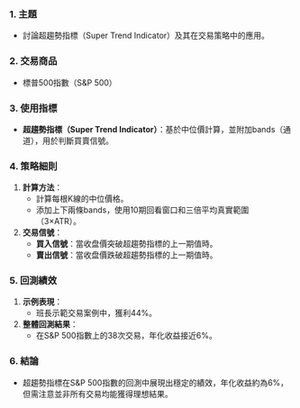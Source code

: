 ### 1. 主題  
- 討論超趨勢指標（Super Trend Indicator）及其在交易策略中的應用。

### 2. 交易商品  
- 標普500指數（S&P 500）

### 3. 使用指標  
- **超趨勢指標（Super Trend Indicator）**：基於中位價計算，並附加bands（通道），用於判斷買賣信號。

### 4. 策略細則  
1. **計算方法**：
   - 計算每根K線的中位價格。
   - 添加上下兩條bands，使用10期回看窗口和三倍平均真實範圍（3×ATR）。
2. **交易信號**：
   - **買入信號**：當收盘價突破超趨勢指標的上一期值時。
   - **賣出信號**：當收盘價跌破超趨勢指標的上一期值時。

### 5. 回測績效  
1. **示例表現**：
   - 班長示範交易案例中，獲利44%。
2. **整體回測結果**：
   - 在S&P 500指數上的38次交易，年化收益接近6%。

### 6. 結論  
- 超趨勢指標在S&P 500指數的回測中展現出穩定的績效，年化收益約為6%，但需注意並非所有交易均能獲得理想結果。
